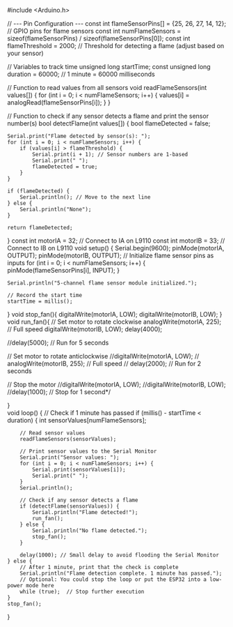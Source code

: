 #include <Arduino.h>

// --- Pin Configuration ---
const int flameSensorPins[] = {25, 26, 27, 14, 12}; // GPIO pins for flame sensors
const int numFlameSensors = sizeof(flameSensorPins) / sizeof(flameSensorPins[0]);
const int flameThreshold = 2000; // Threshold for detecting a flame (adjust based on your sensor)

// Variables to track time
unsigned long startTime;
const unsigned long duration = 60000; // 1 minute = 60000 milliseconds

// Function to read values from all sensors
void readFlameSensors(int values[]) {
    for (int i = 0; i < numFlameSensors; i++) {
        values[i] = analogRead(flameSensorPins[i]);
    }
}

// Function to check if any sensor detects a flame and print the sensor number(s)
bool detectFlame(int values[]) {
    bool flameDetected = false;

    Serial.print("Flame detected by sensor(s): ");
    for (int i = 0; i < numFlameSensors; i++) {
        if (values[i] > flameThreshold) {
            Serial.print(i + 1); // Sensor numbers are 1-based
            Serial.print(" ");
            flameDetected = true;
        }
    }

    if (flameDetected) {
        Serial.println(); // Move to the next line
    } else {
        Serial.println("None");
    }

    return flameDetected;
}
const int motorIA = 32; // Connect to IA on L9110
const int motorIB = 33; // Connect to IB on L9110
void setup() {
    Serial.begin(9600);
    pinMode(motorIA, OUTPUT);
    pinMode(motorIB, OUTPUT); 
    // Initialize flame sensor pins as inputs
    for (int i = 0; i < numFlameSensors; i++) {
        pinMode(flameSensorPins[i], INPUT);
    }

    Serial.println("5-channel flame sensor module initialized.");

    // Record the start time
    startTime = millis();
}
void stop_fan(){
    digitalWrite(motorIA, LOW);
    digitalWrite(motorIB, LOW);
}
void run_fan(){
 // Set motor to rotate clockwise
  analogWrite(motorIA, 225); // Full speed
  digitalWrite(motorIB, LOW);
  delay(4000);

  
  //delay(5000); // Run for 5 seconds

  // Set motor to rotate anticlockwise
  //digitalWrite(motorIA, LOW);
 // analogWrite(motorIB, 255); // Full speed
 // delay(2000); // Run for 2 seconds

  // Stop the motor
  //digitalWrite(motorIA, LOW);
  //digitalWrite(motorIB, LOW);
  //delay(1000); // Stop for 1 second*/

}        
void loop() {
    // Check if 1 minute has passed
    if (millis() - startTime < duration) {
        int sensorValues[numFlameSensors];

        // Read sensor values
        readFlameSensors(sensorValues);

        // Print sensor values to the Serial Monitor
        Serial.print("Sensor values: ");
        for (int i = 0; i < numFlameSensors; i++) {
            Serial.print(sensorValues[i]);
            Serial.print(" ");
        }
        Serial.println();

        // Check if any sensor detects a flame
        if (detectFlame(sensorValues)) {
            Serial.println("Flame detected!");
            run_fan();
        } else {
            Serial.println("No flame detected.");
            stop_fan();
        }
        
        delay(1000); // Small delay to avoid flooding the Serial Monitor
    } else {
        // After 1 minute, print that the check is complete
        Serial.println("Flame detection complete. 1 minute has passed.");
        // Optional: You could stop the loop or put the ESP32 into a low-power mode here
        while (true);  // Stop further execution
    }
    stop_fan();
}
